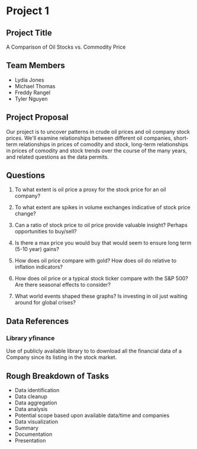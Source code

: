 # Project 1

## Project Title

A Comparison of Oil Stocks vs. Commodity Price

## Team Members

* Lydia Jones
* Michael Thomas
* Freddy Rangel
* Tyler Nguyen

## Project Proposal

Our project is to uncover patterns in crude oil prices and oil company stock prices. We'll examine relationships between different oil companies, short-term relationships in prices of comodity and stock, long-term relationships in prices of comodity and stock trends over the course of the many years, and related questions as the data permits.

## Questions 

1. To what extent is oil price a proxy for the stock price for an oil company?

2. To what extent are spikes in volume exchanges indicative of stock price change?

3. Can a ratio of stock price to oil price provide valuable insight? Perhaps opportunities to buy/sell?

4. Is there a max price you would buy that would seem to ensure long term (5-10 year) gains?

5. How does oil price compare with gold? How does oil do relative to inflation indicators? 

6. How does oil price or a typical stock ticker compare with the S&P 500? Are there seasonal effects to consider?

7. What world events shaped these graphs? Is investing in oil just waiting around for global crises?

## Data References

### Library yfinance
Use of publicly available library to to download all the financial data of a Company since its listing in the stock market.

## Rough Breakdown of Tasks

* Data identification
* Data cleanup
* Data aggregation
* Data analysis
* Potential scope based upon available data/time and companies
* Data visualization
* Summary
* Documentation
* Presentation